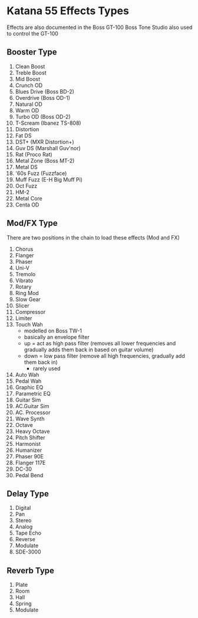 # Katana 55 Effects Types

Effects are also documented in the Boss GT-100 Boss Tone Studio also used to control the GT-100

## Booster Type

1. Clean Boost
2. Treble Boost
3. Mid Boost
4. Crunch OD
5. Blues Drive (Boss BD-2)
6. Overdrive (Boss OD-1)
7. Natural OD
8. Warm OD
9. Turbo OD (Boss OD-2)
10. T-Scream (Ibanez TS-808)
11. Distortion
12. Fat DS
13. DST+ (MXR Distortion+)
14. Guv DS (Marshall Guv'nor)
15. Rat (Proco Rat)
16. Metal Zone (Boss MT-2)
17. Metal DS
18. '60s Fuzz (Fuzzface)
19. Muff Fuzz (E-H Big Muff Pi)
20. Oct Fuzz
21. HM-2
22. Metal Core
23. Centa OD

## Mod/FX Type

There are two positions in the chain to load these effects (Mod and FX)

1. Chorus
2. Flanger
3. Phaser
4. Uni-V
5. Tremolo
6. Vibrato
7. Rotary
8. Ring Mod
9. Slow Gear
10. Slicer
11. Compressor
12. Limiter
13. Touch Wah
    - modelled on Boss TW-1
    - basically an envelope filter
    - up = act as high pass filter (removes all lower frequencies and gradually adds them back in
      based on guitar volume)
    - down = low pass filter (remove all high frequencies, gradually add them back in)
        - rarely used
14. Auto Wah
15. Pedal Wah
16. Graphic EQ
17. Parametric EQ
18. Guitar Sim
19. AC.Guitar Sim
20. AC. Processor
21. Wave Synth
22. Octave
23. Heavy Octave
24. Pitch Shifter
25. Harmonist
26. Humanizer
27. Phaser 90E
28. Flanger 117E
29. DC-30
30. Pedal Bend

## Delay Type

1. Digital
2. Pan
3. Stereo
4. Analog
5. Tape Echo
6. Reverse
7. Modulate
8. SDE-3000

## Reverb Type

1. Plate
2. Room
3. Hall
4. Spring
5. Modulate
